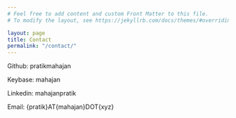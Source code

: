 ```yaml
---
# Feel free to add content and custom Front Matter to this file.
# To modify the layout, see https://jekyllrb.com/docs/themes/#overriding-theme-defaults

layout: page
title: Contact
permalink: "/contact/"
---
```


Github: pratikmahajan

Keybase: mahajan

Linkedin: mahajanpratik 

Email: {pratik}AT{mahajan}DOT{xyz}


